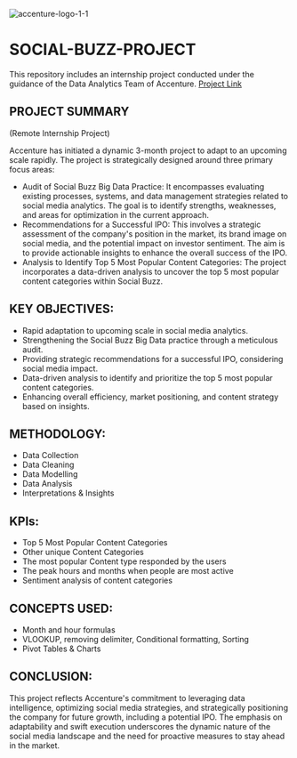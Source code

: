 ![accenture-logo-1-1](https://github.com/HafshaWahab/Accenture_SOCIAL-BUZZ-PROJECT/assets/152807534/2caa12f2-f7ff-428a-8a1c-f44fd616e367)

# SOCIAL-BUZZ-PROJECT
This repository includes an internship project conducted under the guidance of the Data Analytics Team of Accenture.
[Project Link](https://drive.google.com/drive/folders/15R8VdlBUo6o4-lhKqG0QoaJi1GPU46FW?usp=drive_link)

## PROJECT SUMMARY

(Remote Internship Project)

Accenture has initiated a dynamic 3-month project to adapt to an upcoming scale rapidly. The project is strategically designed around three primary focus areas:
* Audit of Social Buzz Big Data Practice: It encompasses evaluating existing processes, systems, and data management strategies related to social media analytics. The goal is to identify strengths, weaknesses, and areas for optimization in the current approach.
* Recommendations for a Successful IPO: This involves a strategic assessment of the company's position in the market, its brand image on social media, and the potential impact on investor sentiment. The aim is to provide actionable insights to enhance the overall success of the IPO.
* Analysis to Identify Top 5 Most Popular Content Categories: The project incorporates a data-driven analysis to uncover the top 5 most popular content categories within Social Buzz.

## KEY OBJECTIVES:
* Rapid adaptation to upcoming scale in social media analytics.
* Strengthening the Social Buzz Big Data practice through a meticulous audit.
* Providing strategic recommendations for a successful IPO, considering social media impact.
* Data-driven analysis to identify and prioritize the top 5 most popular content categories.
* Enhancing overall efficiency, market positioning, and content strategy based on insights.

## METHODOLOGY:
* Data Collection
* Data Cleaning
* Data Modelling
* Data Analysis
* Interpretations & Insights

## KPIs:
* Top 5 Most Popular Content Categories
* Other unique Content Categories
* The most popular Content type responded by the users
* The peak hours and months when people are most active
* Sentiment analysis of content categories

## CONCEPTS USED:
* Month and hour formulas
* VLOOKUP, removing delimiter, Conditional formatting, Sorting
* Pivot Tables & Charts

## CONCLUSION:
This project reflects Accenture's commitment to leveraging data intelligence, optimizing social media strategies, and strategically positioning the company for future growth, including a potential IPO. The emphasis on adaptability and swift execution underscores the dynamic nature of the social media landscape and the need for proactive measures to stay ahead in the market.

